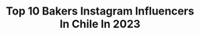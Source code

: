 ---
title: Top 10 Bakers Instagram Influencers In Chile In 2023
description: >-
  Find top bakers Instagram influencers in Chile in 2023. Most popular hashtags: #chile #bikelife #santiagodechile #nature.
platform: Instagram
hits: 12
text_top: Discover the most popular Instagram profiles on inBeat.
text_bottom: inBeat holds 12 Instagram influencers like this in Chile for you to collaborate.
profiles:
  - username: "istvanmolnarb"
    fullname: >-
      Istvan Molnar
    bio: >-
      Artisan Baker Pasta maker Pizza lover
    location: "Chile"
    followers: 92841
    engagement: 121
    commentsToLikes: 0.049911
    id: ck0w76c1xbz840i19q2cwmyde
    verified: false
    hashtags: "#bakery, #bakingbread, #foodphotography, #tampabay"
  - username: "recetasdejavi"
    fullname: >-
      Recetas de Javi 👩‍🍳
    bio: >-
      🌻Cocinera #PlantBased #Vegana👩‍🍳 Desde la cocina podemos cambiar el mundo 🌍🍃 📩contacto@recetasdejavi.cl Mi blog de recetas👇
    location: "Chile"
    followers: 81608
    engagement: 166
    commentsToLikes: 0.056439
    id: ck5hogrpnpjbn0i11j5wflf3b
    verified: false
    hashtags: "#recetavegana, #singluten, #recetasdejavi, #veganfood"
  - username: "camicamilagallardo"
    fullname: >-
      CAMI Camila Gallardo
    bio: >-
      Somos la comunidad oficial de seguidores de la cantante chilena @cami 🦁 🎧 Trabajando junto a @umusicchile 🛸 Escucha el último sencillo BIG BANG:
    location: "Chile"
    followers: 56509
    engagement: 297
    commentsToLikes: 0.012362
    id: ckap1eelmu8jo0i78l3wc5hl7
    verified: false
    hashtags: "#camilagallardo, #tini, #tinistoessel, #camigallardo"
  - username: "diego_grandecom"
    fullname: >-
      ᴅɪᴇɢᴏ ɢʀᴀɴᴅᴇ
    bio: >-
      ⚡Recuerda que no puedes dejar de ser tú mismo. 🏍Test Rider / Coach #moto 🔸Ex Rider #supermotard 🥇x2 CL |🥉CE |🇪🇸 Team Iberoamericano 2013
    location: "Chile"
    followers: 30733
    engagement: 424
    commentsToLikes: 0.056650
    id: ck8sziq40oloc0j78mohrz1x2
    verified: false
    hashtags: "#cbr, #dragster, #bikersofinstagram, #kawasakih2"
  - username: "javiromanm"
    fullname: >-
      Javiera Roman 🇨🇱
    bio: >-
      ✨ Rally Codriver ✨ •👸🏻•🏆•🚗•🏁• - 1era Mujer Chilena 🇨🇱 Campeona de Rally. - 🇨🇱🇬🇧. - @full_motorsport_dynamics ⚙️🔧. AnimalLover 💚
    location: "Chile"
    followers: 25480
    engagement: 824
    commentsToLikes: 0.034164
    id: ck13bhlz5vfyl0i19byk0phjf
    verified: false
    hashtags: "#autoschile, #rallymobil, #cars, #womeninmotorsport"
  - username: "micamurua"
    fullname: >-
      
    bio: >-
      📌BsAs, Argentina Model / Holistic Health / Beauty New York @emg_models CL @elitemodel_chile MEX @baxtmodels Student INN @nutritionschool 📚
    location: "Chile"
    followers: 23851
    engagement: 336
    commentsToLikes: 0.145892
    id: ck139t27qmz500i19t1yqfv2v
    verified: false
    hashtags: "#stbarths, #goldenhour, #stbarth, #lookoftheday"
  - username: "__haku__"
    fullname: >-
      Claudia
    bio: >-
      ⚓️VALPARAISO, Chile Matrona ❤️ Capturando momentos 📸⛺️🏔 Amiga de tienda outdoor @trekking_en_chile
    location: "Chile"
    followers: 3148
    engagement: 1069
    commentsToLikes: 0.045702
    id: ck0ttabdi1u8e0i19zshxqn98
    verified: false
    hashtags: "#visitachile, #mountains, #longexposures, #losrios"
  - username: "sebamirandaxc"
    fullname: >-
      Seba Miranda
    bio: >-
      POR MI Y PARA MI 🚲🌎 🏆 8X Campeón Nacional MTB Chile 🏆 Trans Andes Challenge 🇨🇱 Team Chile. @bortec_cycling
    location: "Chile"
    followers: 9466
    engagement: 835
    commentsToLikes: 0.026265
    id: ck6txruitzhmv0j717kqkh7hb
    verified: false
    hashtags: "#montonsportchile, #sentirsebien, #ciclismoderuta, #ciclistasurbanos"
  - username: "marcos_evora"
    fullname: >-
      M A R C O S   E V O R A
    bio: >-
      OJALÁ LOS OJOS SACARÁN FOTOS —————— •Cuenta de trabajo 👉🏻 @me.fotos •📸Fotógrafo y Realizador🎥 —————— Página Oficial:👇🏻
    location: "Chile"
    followers: 13858
    engagement: 725
    commentsToLikes: 0.024412
    id: ck0vy97bo2udu0i19y5y1m1a5
    verified: false
    hashtags: "#photography, #photographer, #mar, #beach"
  - username: "nudofrances"
    fullname: >-
      Escuela | Bordado ⭐ Pedrería
    bio: >-
      🖤 Con mis cursos potencia tu técnica y encuentra tu sello propio para que logres crear bordados extraordinarios 🎆 👇 Mis experiencias creativas:
    location: "Chile"
    followers: 52490
    engagement: 120
    commentsToLikes: 0.065807
    id: ck9wfnz7ppp3p0j789fl9dj9p
    verified: false
    hashtags: "#beadlove, #bordadochile, #nudofrancesbordados, #needleandthread"
---